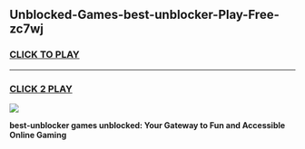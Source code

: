 
## Unblocked-Games-best-unblocker-Play-Free-zc7wj
<h3>
<a href="https://premium76.site?title=best-unblocker&ref=18A1">CLICK TO PLAY</a></h3>
<hr>

<h3>
<a href="https://premium76.site?title=best-unblocker&ref=18A1">CLICK 2 PLAY</a>
  
</h3>

<a href="https://premium76.site?title=best-unblocker&ref=18A1"><img src="https://clearcache.store/games.png"></a>


**best-unblocker games unblocked: Your Gateway to Fun and Accessible Online Gaming**
